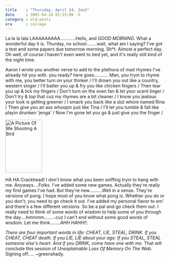 ```yaml
---
title    : "Thursday, April 24, 2oo3"
date     : 2003-04-24 02:53:00 -5
category : old-posts
era      : college
---
```


La la la lala LAAAAAAAAA............Hello, and <em> GOOD MORNING</em>.  What a wonderful day it is.  Thurday, no school........wait, what am I saying?  I've got a test and some papers due tomorrow morning.  Sh*t.  Almost a perfect day.  Oh well, of course I haven't even went to bed yet, and it's really still kind of the night time.

Aaron I wrote you another verse to add to the plethora of mad rhymes I've already hit you with.
you ready? here goes...........
Man, you tryin to rhyme with me, you better turn on your thinker /
I'll drown you out like a country, western singer /
I'll batter you up & fry you like chicken fingers /
Then tear you up & lick my fingers /
Don't turn on the oven fan & let your scent linger /
Don't try & top that cuz my rhymes are a bit cleaner /
I know you jealous your look is getting greener /
I smack you back like a slut whore named Rina /
Then give you an ass whoopin just like Tina /
I'll let you tumble & fall like playin drunken 'jenga' /
Now I'm gone let you go & just give you the finger /

<img src="/wordpress/images/Finger001.jpg" alt="A Picture Of Me Shooting A Bird" width="116" height="167" />

HA HA Crackhead!  I don't know what you been sniffing tryin to hang with me.  Anyways....Folks.  I've added some new games.  Actually they're really my first games I've had.  But they're new..........Well in a sense.  They're versions of pong.  I hope most of you know what pong is.  Whether you do or you don't, you need to go check it out.  I've added my personal flavor to em' and there's a few different versions.  So be a pal and go check them out.  I really need to think of some words of wisdom to help some of you through the day....hmmmm.........cuz I can't end without some good words of wisdom.  Let me think........<em>AHH HAHH!!</em>.

<em>There are four important words in life: CHEAT, LIE, STEAL, DRINK.  If you CHEAT, CHEAT death.  If you LIE, LIE about your age.  If you STEAL, STEAL someone else's heart.  And if you DRINK, come have one with me.</em>
That will conclude this session of <i> Unexplainable Loss Of Memory On The Web</i>.  Signing off.....  ~greenshady.
